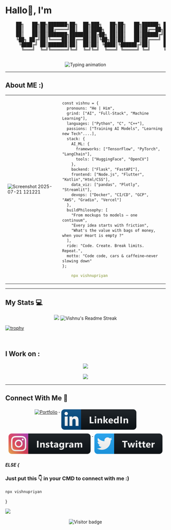 <!-- ████████████████████████████████████████████████████████████ -->
<!-- 🤖 WELCOME TO MY GITHUB PROFILE README    -->
<!-- ████████████████████████████████████████████████████████████ -->


<!-- My GitHub Profile README -->

<h1 align="left">Hallo👋, I'm </h1>
<div align="center">
  <pre>
    ██╗   ██╗██╗███████╗██╗  ██╗███╗   ██╗██╗   ██╗██████╗ ██████╗ ██╗██╗   ██╗ █████╗ ███╗   ██╗
    ██║   ██║██║██╔════╝██║  ██║████╗  ██║██║   ██║██╔══██╗██╔══██╗██║╚██╗ ██╔╝██╔══██╗████╗  ██║
    ██║   ██║██║███████╗███████║██╔██╗ ██║██║   ██║██████╔╝██████╔╝██║ ╚████╔╝ ███████║██╔██╗ ██║
    ╚██╗ ██╔╝██║╚════██║██╔══██║██║╚██╗██║██║   ██║██╔═══╝ ██╔══██╗██║  ╚██╔╝  ██╔══██║██║╚██╗██║
     ╚████╔╝ ██║███████║██║  ██║██║ ╚████║╚██████╔╝██║     ██║  ██║██║   ██║   ██║  ██║██║ ╚████║
      ╚═══╝  ╚═╝╚══════╝╚═╝  ╚═╝╚═╝  ╚═══╝ ╚═════╝ ╚═╝     ╚═╝  ╚═╝╚═╝   ╚═╝   ╚═╝  ╚═╝╚═╝  ╚═══╝
  </pre>
</div> 

<p align="center">
  <img src="https://readme-typing-svg.demolab.com?font=JetBrains+Mono&size=22&pause=1000&color=36BCF7&center=true&vCenter=true&width=850&lines=AI+Engineer+%7C+Tech+Builder+%7C+Gamer+%7C+Car+Nerd;Code%2C+cars%2C+and+caffeine+kept+me+going.+I+just+never+slowed+down;Building+Bold+Projects+With+Purpose.;Turning+AI+Concepts+Into+Impact.;Fueled+by+Curiosity+%2B+Code+%2B+Clean+Designs" alt="Typing animation" />
</p>


---

<p></p>


##  About ME :) 
<table>
  <tr>
    <td>
     <img width= "655" height = "856" alt="Screenshot 2025-07-21 121221" src="https://github.com/user-attachments/assets/41e1d291-2bf0-4628-b969-76ffe3cb16ff" />
    </td>
    <td>

```env
const vishnu = {
  pronouns: "He | Him",
  grind: ["AI", "Full‑Stack", "Machine Learning"],
  languages: ["Python", "C", "C++"],
  passions: ["Training AI Models", "Learning new Tech"....],
  stack: {
    AI_ML: {
      frameworks: ["TensorFlow", "PyTorch", "LangChain"],
      tools: ["HuggingFace", "OpenCV"]
    },
    backend: ["Flask", "FastAPI"],
    frontend: ["Node.js", "Flutter", "Kotlin","Html/CSS"],
    data_viz: ["pandas", "Plotly", "Streamlit"],
    devops: ["Docker", "CI/CD", "GCP", "AWS", "Gradio", "Vercel"]
  },
  buildPhilosophy: [
    "From mockups to models — one continuum",
    "Every idea starts with friction",
    "What's the value with bags of money, when your Heart is empty ?"
  ],
  ride: "Code. Create. Break limits. Repeat.",
  motto: "Code code, cars & caffeine—never slowing down"
};
```
```yaml
    npx vishnupriyan
```
  </tr>
</table>


  


---



## My Stats 💻


<p align="center">
  <img width=380 src="https://github-readme-stats.vercel.app/api?username=vishnupriyanpr&rank_icon=github&show_icons=true&theme=algolia&hide_border=false&count_private=true"  />
  <img  width=400 src="https://nirzak-streak-stats.vercel.app/?user=vishnupriyanpr&theme=algolia&hide_border=false" alt="Vishnu's Readme Streak" />



</p>


<p align="center">
  
  [![trophy](https://nirzak-trophies.vercel.app/?username=vishnupriyanpr&theme=algolia&column=9&margin-w=18&margin-h=24&no-bg=true)](https://github.com/Nirzak/github-trophies-self-deploy)



<br>


## I Work on :


<p align="center">
  <a href="https://skillicons.dev">
    <img src="https://skillicons.dev/icons?i=c,cpp,python,java,dart,kotlin,flutter,html,css,nodejs,firebase" />
  </a>
</p>
<p align="center">
  <a href="https://skillicons.dev">
    <img src="https://skillicons.dev/icons?i=tensorflow,pytorch,fastapi,git,github,docker,aws,vercel,kubernetes,mysql,npm" />
  </a>
</p>

---



##  Connect With Me 🤝


<p align="center">
  <!-- Portfolio -->
  <a href="https://vishnupriyan.vercel.app" target="_blank">
    <img src="https://img.shields.io/badge/Portfolio-black?&logo=vercel" alt="Portfolio" width="120" style="vertical-align:top; margin:6px 4px"/>
  </a>
  
  <!-- Gmail -->
<!-- Gmail - Working badge style to match others -->

  
  <!-- LinkedIn -->
  <a href="https://www.linkedin.com/in/vishnupriyan-p-r" target="_blank">
    <img src="svg/social/linkedin.svg" alt="LinkedIn Profile" style="vertical-align:top; margin:6px 4px">
  </a>  
  
  <!-- Instagram -->
  <a href="https://instagram.com/vishnupriyan_pr" target="_blank">
    <img src="svg/social/instagram.svg" alt="Instagram Profile" style="vertical-align:top; margin:6px 4px">
  </a>
  
  <!-- X (Twitter) -->
  <a href="https://x.com/Vishnupriyan_03" target="_blank">
    <img src="svg/social/twitter.svg" alt="X (Twitter) Profile" style="vertical-align:top; margin:6px 4px">
  </a>
</p>


##### ELSE {
### Just put this 👇 in your CMD to connect with me :)
```bash
npx vishnupriyan
```

}
<p></p>
<p></p>




<img src="https://user-images.githubusercontent.com/73097560/115834477-dbab4500-a447-11eb-908a-139a6edaec5c.gif">


<!-- Banner placeholder -->
<!-- ![Banner](link-to-your-banner.png) -->

<p align="center">
  <img src="https://visitor-badge.laobi.icu/badge?page_id=vishnupriyanpr.readme" alt="Visitor badge"/>

  
</p>
